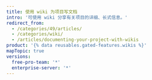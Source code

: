 ```yaml
---
title: 使用 wiki 为项目写文档
intro: '可使用 wiki 分享有关项目的详细、长式信息。'
redirect_from:
  - /categories/49/articles/
  - /categories/wiki/
  - /articles/documenting-your-project-with-wikis
product: '{% data reusables.gated-features.wikis %}'
mapTopic: true
versions:
  free-pro-team: '*'
  enterprise-server: '*'
---
```


